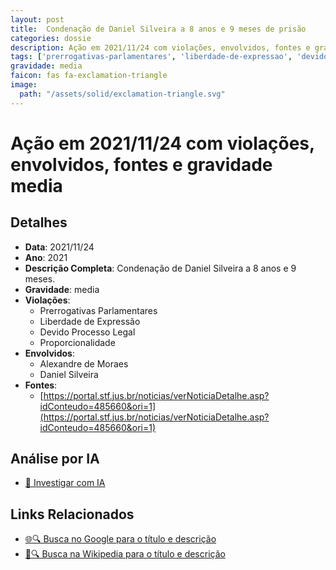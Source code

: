 ```yaml
---
layout: post
title:  Condenação de Daniel Silveira a 8 anos e 9 meses de prisão
categories: dossie
description: Ação em 2021/11/24 com violações, envolvidos, fontes e gravidade media
tags: ['prerrogativas-parlamentares', 'liberdade-de-expressao', 'devido-processo-legal', 'proporcionalidade', 'alexandre-de-moraes', 'daniel-silveira', 'gravidade-media']
gravidade: media
faicon: fas fa-exclamation-triangle
image:
  path: "/assets/solid/exclamation-triangle.svg"
---
```


# Ação em 2021/11/24 com violações, envolvidos, fontes e gravidade media

## Detalhes
- **Data**: 2021/11/24
- **Ano**: 2021
- **Descrição Completa**: Condenação de Daniel Silveira a 8 anos e 9 meses.
- **Gravidade**: media <i class="fas fas fa-exclamation-triangle fa-2x"></i>
- **Violações**:
  - Prerrogativas Parlamentares
  - Liberdade de Expressão
  - Devido Processo Legal
  - Proporcionalidade
- **Envolvidos**:
  - Alexandre de Moraes
  - Daniel Silveira
- **Fontes**:
  - [https://portal.stf.jus.br/noticias/verNoticiaDetalhe.asp?idConteudo=485660&ori=1](https://portal.stf.jus.br/noticias/verNoticiaDetalhe.asp?idConteudo=485660&ori=1)

## Análise por IA
- [🤖 Investigar com IA](https://www.perplexity.ai/search?q=%22Alexandre%20de%20Moraes%22%20Condena%C3%A7%C3%A3o%20de%20Daniel%20Silveira%20a%208%20anos%20e%209%20meses%20de%20pris%C3%A3o%20Condena%C3%A7%C3%A3o%20de%20Daniel%20Silveira%20a%208%20anos%20e%209%20meses.%20Prerrogativas%20Parlamentares%20Liberdade%20de%20Express%C3%A3o%20Devido%20Processo%20Legal%20Proporcionalidade%202021%20gravidade%20media)

## Links Relacionados
- [🌐🔍 Busca no Google para o título e descrição](https://www.google.com/search?q=%22Alexandre%20de%20Moraes%22%20Condena%C3%A7%C3%A3o%20de%20Daniel%20Silveira%20a%208%20anos%20e%209%20meses%20de%20pris%C3%A3o%20Condena%C3%A7%C3%A3o%20de%20Daniel%20Silveira%20a%208%20anos%20e%209%20meses.%20Prerrogativas%20Parlamentares%20Liberdade%20de%20Express%C3%A3o%20Devido%20Processo%20Legal%20Proporcionalidade%202021%20gravidade%20media)
- [📖🔍 Busca na Wikipedia para o título e descrição](https://pt.wikipedia.org/w/index.php?search=%22Alexandre%20de%20Moraes%22%20Condena%C3%A7%C3%A3o%20de%20Daniel%20Silveira%20a%208%20anos%20e%209%20meses%20de%20pris%C3%A3o%20Condena%C3%A7%C3%A3o%20de%20Daniel%20Silveira%20a%208%20anos%20e%209%20meses.%20Prerrogativas%20Parlamentares%20Liberdade%20de%20Express%C3%A3o%20Devido%20Processo%20Legal%20Proporcionalidade%202021%20gravidade%20media)

